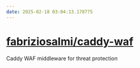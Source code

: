 ```yaml
---
date: 2025-02-18 03:04:13.178775
---
```


# [fabriziosalmi/caddy-waf](https://github.com/fabriziosalmi/caddy-waf)

Caddy WAF middleware for threat protection